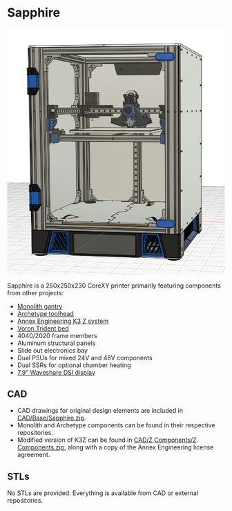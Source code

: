 # Sapphire

![Overview](Images/Overview.png)

Sapphire is a 250x250x230 CoreXY printer primarily featuring components from other projects:

* [Monolith gantry](https://github.com/CloakedWayne/Monolith_Gantry_V2-VT)
* [Archetype toolhead](https://github.com/Armchair-Heavy-Industries/Archetype)
* [Annex Engineering K3 Z system](https://github.com/Annex-Engineering/Gasherbrum-K3)
* [Voron Trident bed](https://github.com/VoronDesign/Voron-Trident)
* 4040/2020 frame members
* Aluminum structural panels
* Slide out electronics bay
* Dual PSUs for mixed 24V and 48V components
* Dual SSRs for optional chamber heating
* [7.9" Waveshare DSI display](https://www.waveshare.com/7.9inch-dsi-lcd.htm)

## CAD

* CAD drawings for original design elements are included in [CAD/Base/Sapphire.zip](CAD/Base/Sapphire.zip).
* Monolith and Archetype components can be found in their respective repositories.
* Modified version of K3Z can be found in [CAD/Z Components/Z Components.zip](<CAD/Z Components/Z Components.zip>), along with a copy of the Annex Engineering license agreement.

## STLs

No STLs are provided. Everything is available from CAD or external repositories.
